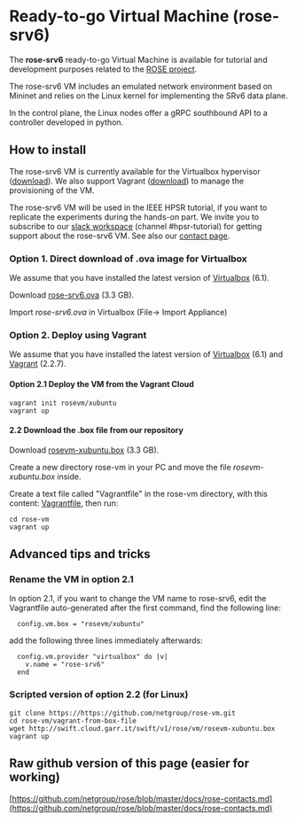 # Ready-to-go Virtual Machine (rose-srv6)

The **rose-srv6** ready-to-go Virtual Machine is available for tutorial and development purposes
related to the [ROSE project](https://netgroup.github.io/rose/).

The rose-srv6 VM includes an emulated network environment based on Mininet and 
relies on the Linux kernel for implementing the SRv6 data plane.

In the control plane, the Linux nodes offer a gRPC southbound API to a controller
developed in python.

## How to install

The rose-srv6 VM is currently available for the Virtualbox hypervisor ([download](https://www.virtualbox.org/wiki/Downloads)).
We also support Vagrant ([download](https://www.vagrantup.com/downloads.html)) to manage the provisioning of the VM.

The rose-srv6 VM will be used in the IEEE HPSR tutorial, if you want to replicate the experiments during the hands-on part.
We invite you to subscribe to our [slack workspace](http://rose-slack.netgroup.uniroma2.it:3000/) (channel #hpsr-tutorial)
for getting support about the rose-srv6 VM. See also our [contact page](https://netgroup.github.io/rose/rose-contacts.html).
 

### Option 1. Direct download of .ova image for Virtualbox

We assume that you have installed the latest version of [Virtualbox](https://www.virtualbox.org/wiki/Downloads) (6.1). 

Download [rose-srv6.ova](http://swift.cloud.garr.it/swift/v1/rose/vm/rose-srv6.ova) (3.3 GB).

Import *rose-srv6.ova* in Virtualbox (File-> Import Appliance)

### Option 2. Deploy using Vagrant

We assume that you have installed the latest version of [Virtualbox](https://www.virtualbox.org/wiki/Downloads) (6.1) and [Vagrant](https://www.vagrantup.com/downloads.html) (2.2.7).

#### Option 2.1 Deploy the VM from the Vagrant Cloud

```
vagrant init rosevm/xubuntu
vagrant up
```

#### 2.2 Download the .box file from our repository

Download [rosevm-xubuntu.box](http://swift.cloud.garr.it/swift/v1/rose/vm/rosevm-xubuntu.box) (3.3 GB).

Create a new directory rose-vm in your PC and move the file *rosevm-xubuntu.box* inside. 

Create a text file called "Vagrantfile" in the rose-vm directory, with this content:
[Vagrantfile](https://github.com/netgroup/rose-vm/raw/master/vagrant-from-box-file/Vagrantfile), then run:

```
cd rose-vm
vagrant up
```

## Advanced tips and tricks

### Rename the VM in option 2.1

In option 2.1, if you want to change the VM name to rose-srv6, edit the Vagrantfile auto-generated
after the first command, find the following line:

```
  config.vm.box = "rosevm/xubuntu"
```
add the following three lines immediately afterwards:

```
  config.vm.provider "virtualbox" do |v|
    v.name = "rose-srv6"
  end
```

### Scripted version of option 2.2 (for Linux)

```
git clone https://https://github.com/netgroup/rose-vm.git
cd rose-vm/vagrant-from-box-file
wget http://swift.cloud.garr.it/swift/v1/rose/vm/rosevm-xubuntu.box
vagrant up
```

## Raw github version of this page (easier for working)

[https://github.com/netgroup/rose/blob/master/docs/rose-contacts.md](https://github.com/netgroup/rose/blob/master/docs/rose-contacts.md)
